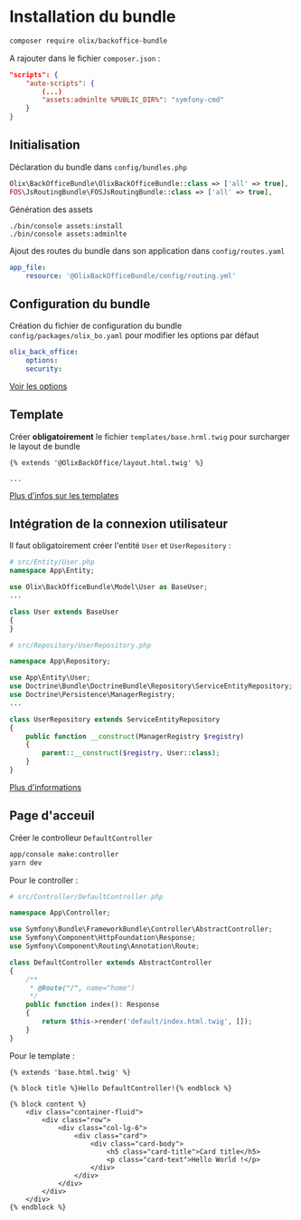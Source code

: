 # Installation du bundle

~~~ bash
composer require olix/backoffice-bundle
~~~

A rajouter dans le fichier `composer.json` :
~~~ json
"scripts": {
    "auto-scripts": {
        (...)
        "assets:adminlte %PUBLIC_DIR%": "symfony-cmd"
    }
}
~~~

## Initialisation

Déclaration du bundle dans `config/bundles.php`
~~~ php
Olix\BackOfficeBundle\OlixBackOfficeBundle::class => ['all' => true],
FOS\JsRoutingBundle\FOSJsRoutingBundle::class => ['all' => true],
~~~

Génération des assets
~~~
./bin/console assets:install
./bin/console assets:adminlte
~~~

Ajout des routes du bundle dans son application dans `config/routes.yaml`

~~~ yaml
app_file:
    resource: '@OlixBackOfficeBundle/config/routing.yml'
~~~


## Configuration du bundle

Création du fichier de configuration du bundle `config/packages/olix_bo.yaml` pour modifier les options par défaut

~~~ yml
olix_back_office:
    options:
    security:
~~~

[Voir les options](options.md)


## Template

Créer **obligatoirement** le fichier `templates/base.hrml.twig` pour surcharger le layout de bundle
~~~ twig
{% extends '@OlixBackOffice/layout.html.twig' %}

...
~~~

[Plus d'infos sur les templates](template.md)


## Intégration de la connexion utilisateur

Il faut obligatoirement créer l'entité `User` et `UserRepository` :

~~~ php
# src/Entity/User.php
namespace App\Entity;

use Olix\BackOfficeBundle\Model\User as BaseUser;
...

class User extends BaseUser
{
}
~~~

~~~ php
# src/Repository/UserRepository.php

namespace App\Repository;

use App\Entity\User;
use Doctrine\Bundle\DoctrineBundle\Repository\ServiceEntityRepository;
use Doctrine\Persistence\ManagerRegistry;
...

class UserRepository extends ServiceEntityRepository
{
    public function __construct(ManagerRegistry $registry)
    {
        parent::__construct($registry, User::class);
    }
}
~~~

[Plus d'informations](security.md)


## Page d'acceuil

Créer le controlleur `DefaultController`
~~~ bash
app/console make:controller
yarn dev
~~~

Pour le controller :
~~~ php
# src/Controller/DefaultController.php

namespace App\Controller;

use Symfony\Bundle\FrameworkBundle\Controller\AbstractController;
use Symfony\Component\HttpFoundation\Response;
use Symfony\Component\Routing\Annotation\Route;

class DefaultController extends AbstractController
{
    /**
     * @Route("/", name="home")
     */
    public function index(): Response
    {
        return $this->render('default/index.html.twig', []);
    }
}
~~~

Pour le template :
~~~ twig
{% extends 'base.html.twig' %}

{% block title %}Hello DefaultController!{% endblock %}

{% block content %}
    <div class="container-fluid">
        <div class="row">
            <div class="col-lg-6">
                <div class="card">
                    <div class="card-body">
                        <h5 class="card-title">Card title</h5>
                        <p class="card-text">Hello World !</p>
                    </div>
                </div>
            </div>
        </div>
    </div>
{% endblock %}
~~~